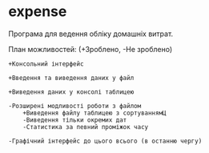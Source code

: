 # expense

Програма для ведення обліку домашніх витрат.

План можливостей: (+Зроблено, -Не зроблено)

    +Консольний інтерфейс

    +Введення та виведення даних у файл

    +Виведення даних у консолі таблицею

    -Розширені модливості роботи з файлом
        +Виведення файлу таблицею з сортуваннямЦ
        -Виведення тільки окремих дат
        -Статистика за певний проміжок часу

    -Графічний інтерфейс до цього всього (в останню чергу)
